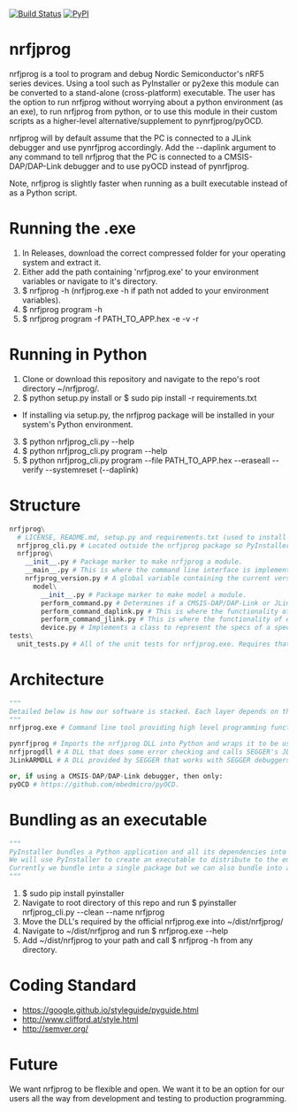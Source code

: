 [![Build Status](https://travis-ci.org/NordicSemiconductor/nrfjprog.svg?branch=master)](https://travis-ci.org/NordicSemiconductor/nrfjprog)
[![PyPI](https://img.shields.io/pypi/l/Django.svg)](https://opensource.org/licenses/BSD-3-Clause)

# nrfjprog
nrfjprog is a tool to program and debug Nordic Semiconductor's nRF5 series devices. Using a tool such as PyInstaller or py2exe this module can be converted to a stand-alone (cross-platform) executable. The user has the option to run nrfjprog without worrying about a python environment (as an exe), to run nrfjprog from python, or to use this module in their custom scripts as a higher-level alternative/supplement to pynrfjprog/pyOCD.

nrfjprog will by default assume that the PC is connected to a JLink debugger and use pynrfjprog accordingly. Add the --daplink argument to any command to tell nrfjprog that the PC is connected to a CMSIS-DAP/DAP-Link debugger and to use pyOCD instead of pynrfjprog.

Note, nrfjprog is slightly faster when running as a built executable instead of as a Python script.

# Running the .exe
1. In Releases, download the correct compressed folder for your operating system and extract it.
2. Either add the path containing 'nrfjprog.exe' to your environment variables or navigate to it's directory.
3. $ nrfjprog -h (nrfjprog.exe -h if path not added to your environment variables).
4. $ nrfjprog program -h
5. $ nrfjprog program -f PATH_TO_APP.hex -e -v -r

# Running in Python
1. Clone or download this repository and navigate to the repo's root directory ~/nrfjprog/.
2. $ python setup.py install or $ sudo pip install -r requirements.txt
  *  If installing via setup.py, the nrfjprog package will be installed in your system's Python environment.
3. $ python nrfjprog_cli.py --help
4. $ python nrfjprog_cli.py program --help
5. $ python nrfjprog_cli.py program --file PATH_TO_APP.hex --eraseall --verify --systemreset (--daplink)

# Structure
```python
nrfjprog\
  # LICENSE, README.md, setup.py and requirements.txt (used to install this module).
  nrfjprog_cli.py # Located outside the nrfjprog package so PyInstaller can build into an .exe properly. nrfjprog can be run in python with this file as well.
  nrfjprog\
    __init__.py # Package marker to make nrfjprog a module.
    __main__.py # This is where the command line interface is implemented. It parses arguments using argparse and fowards them to perform_command.py.
    nrfjprog_version.py # A global variable containing the current version number of nrfjprog.
      model\
        __init__.py # Package marker to make model a module.
        perform_command.py # Determines if a CMSIS-DAP/DAP-Link or JLink debugger is connected to the PC and fowards the command accordingly.
        perform_command_daplink.py # This is where the functionality of each command is implemented. Relies on the pyOCD module.
        perform_command_jlink.py # This is where the functionality of each command is implemented. Relies on the pynrfjprog module.
        device.py # Implements a class to represent the specs of a specific device (i.e. NRF52_FP1).
tests\
  unit_tests.py # All of the unit tests for nrfjprog.exe. Requires that dist/OS/ to be present on system which contains the built .exe for the system's OS.
```

# Architecture
```python
"""
Detailed below is how our software is stacked. Each layer depends on the layer below.
"""
nrfjprog.exe # Command line tool providing high level programming functionality for nRF5x devices.

pynrfjprog # Imports the nrfjprog DLL into Python and wraps it to be used in applications like this one or directly in scripts.
nrfjprogdll # A DLL that does some error checking and calls SEGGER's JLink API. Wraps JLink API specifically for nRF5x devices.
JLinkARMDLL # A DLL provided by SEGGER that works with SEGGER debuggers. Performs all low level operations with target device.

or, if using a CMSIS-DAP/DAP-Link debugger, then only:
pyOCD # https://github.com/mbedmicro/pyOCD.
```

# Bundling as an executable
```python
"""
PyInstaller bundles a Python application and all its dependencies into a single package and is tested against Windows, Mac OS X, and Linux. http://pythonhosted.org/PyInstaller/.
We will use PyInstaller to create an executable to distribute to the end user from our nrfjprog Python application. It will be multi platform.
Currently we bundle into a single package but we can also bundle into a single executable (one file) using PyInstaller.
"""
```
1. $ sudo pip install pyinstaller
2. Navigate to root directory of this repo and run $ pyinstaller nrfjprog_cli.py --clean --name  nrfjprog
3. Move the DLL's required by the official nrfjprog.exe into ~/dist/nrfjprog/
4. Navigate to ~/dist/nrfjprog and run $ nrfjprog.exe --help
5. Add ~/dist/nrfjprog to your path and call $ nrfjprog -h from any directory.

# Coding Standard
*  https://google.github.io/styleguide/pyguide.html
*  http://www.clifford.at/style.html
*  http://semver.org/

# Future
We want nrfjprog to be flexible and open. We want it to be an option for our users all the way from development and testing to production programming.
